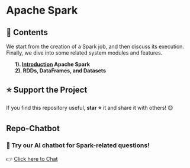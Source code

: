 # Apache Spark

## 📌 Contents
We start from the creation of a Spark job, and then discuss its execution. Finally, we dive into some related system modules and features.

  &nbsp; &nbsp; &nbsp; **1). [Introduction](https://github.com/Sharathpd14/Apache-Spark/blob/main/Introduction/overview.md) Apache Spark**  
  &nbsp; &nbsp; &nbsp; **2). RDDs, DataFrames, and Datasets**  



## ⭐ Support the Project
If you find this repository useful, **star ⭐** it and share it with others! 😊

## Repo-Chatbot  

### 🚀 **Try our AI chatbot for Spark-related questions!**  

👉 [Click here to Chat](https://repo-chatbot.streamlit.app/)


